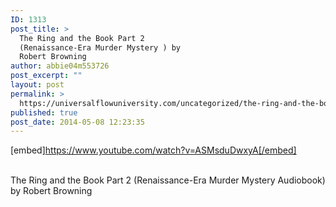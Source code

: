 ```yaml
---
ID: 1313
post_title: >
  The Ring and the Book Part 2
  (Renaissance-Era Murder Mystery ) by
  Robert Browning
author: abbie04m553726
post_excerpt: ""
layout: post
permalink: >
  https://universalflowuniversity.com/uncategorized/the-ring-and-the-book-part-2-renaissance-era-murder-mystery-by-robert-browning/
published: true
post_date: 2014-05-08 12:23:35
---
```

[embed]https://www.youtube.com/watch?v=ASMsduDwxyA[/embed]</br></br>
<p>The Ring and the Book Part 2 (Renaissance-Era Murder Mystery Audiobook) by Robert Browning</p>